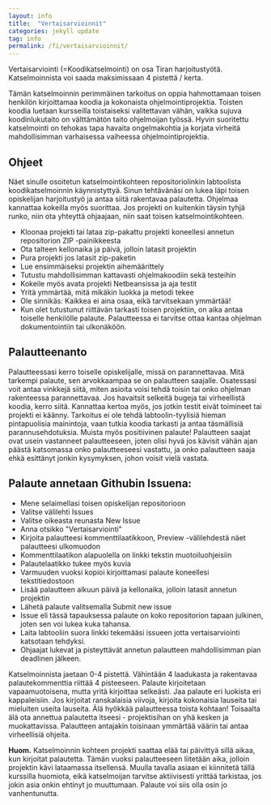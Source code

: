 ```yaml
---
layout: info
title:  "Vertaisarvioinnit"
categories: jekyll update
tag: info
permalink: /fi/vertaisarvioinnit/
---
```


Vertaisarviointi (=Koodikatselmointi) on osa Tiran harjoitustyötä. Katselmoinnista voi saada maksimissaan 4 pistettä / kerta.

Tämän katselmoinnin perimmäinen tarkoitus on oppia hahmottamaan toisen henkilön kirjoittamaa koodia ja kokonaista ohjelmointiprojektia. Toisten koodia luetaan kursseilla toistaiseksi valitettavan vähän, vaikka sujuva koodinlukutaito on välttämätön taito ohjelmoijan työssä. Hyvin suoritettu katselmointi on tehokas tapa havaita ongelmakohtia ja korjata virheitä mahdollisimman varhaisessa vaiheessa ohjelmointiprojektia.

## Ohjeet

Näet sinulle osoitetun katselmointikohteen repositoriolinkin labtoolista koodikatselmoinnin käynnistyttyä. Sinun tehtävänäsi on lukea läpi toisen opiskelijan harjoitustyö ja antaa siitä rakentavaa palautetta. Ohjelmaa kannattaa kokeilla myös suorittaa. Jos projekti on kuitenkin täysin tyhjä runko, niin ota yhteyttä ohjaajaan, niin saat toisen katselmointikohteen.

* Kloonaa projekti tai lataa zip-pakattu projekti koneellesi annetun repositorion ZIP -painikkeesta
* Ota talteen kellonaika ja päivä, jolloin latasit projektin
* Pura projekti jos latasit zip-paketin
* Lue ensimmäiseksi projektin aihemäärittely
* Tutustu mahdollisimman kattavasti ohjelmakoodiin sekä testeihin
* Kokeile myös avata projekti Netbeansissa ja aja testit
* Yritä ymmärtää, mitä mikäkin luokka ja metodi tekee
* Ole sinnikäs: Kaikkea ei aina osaa, eikä tarvitsekaan ymmärtää!
* Kun olet tutustunut riittävän tarkasti toisen projektiin, on aika antaa toiselle henkilölle palaute. Palautteessa ei tarvitse ottaa kantaa ohjelman dokumentointiin tai ulkonäköön.

## Palautteenanto

Palautteessasi kerro toiselle opiskelijalle, missä on parannettavaa. Mitä tarkempi palaute, sen arvokkaampaa se on palautteen saajalle. Osatessasi voit antaa vinkkejä siitä, miten asioita voisi tehdä toisin tai onko ohjelman rakenteessa parannettavaa. Jos havaitsit selkeitä bugeja tai virheellistä koodia, kerro siitä. Kannattaa kertoa myös, jos jotkin testit eivät toimineet tai projekti ei käänny. Tarkoitus ei ole tehdä labtoolin-tyylisiä hieman pintapuolisia mainintoja, vaan tutkia koodia tarkasti ja antaa täsmällisiä parannusehdotuksia. Muista myös positiivinen palaute! Palautteen saajat ovat usein vastanneet palautteeseen, joten olisi hyvä jos kävisit vähän ajan päästä katsomassa onko palautteeseesi vastattu, ja onko palautteen saaja ehkä esittänyt jonkin kysymyksen, johon voisit vielä vastata. 

## Palaute annetaan Githubin Issuena:

* Mene selaimellasi toisen opiskelijan repositorioon
* Valitse välilehti Issues
* Valitse oikeasta reunasta New Issue
* Anna otsikko "Vertaisarviointi"
* Kirjoita palautteesi kommenttilaatikkoon, Preview -välilehdestä näet palautteesi ulkomuodon
* Kommenttilaatikon alapuolella on linkki tekstin muotoiluohjeisiin
* Palautelaatikko tukee myös kuvia
* Varmuuden vuoksi kopioi kirjoittamasi palaute koneellesi tekstitiedostoon
* Lisää palautteen alkuun päivä ja kellonaika, jolloin latasit annetun projektin
* Lähetä palaute valitsemalla Submit new issue
* Issue eli tässä tapauksessa palaute on koko repositorion tapaan julkinen, joten sen voi lukea kuka tahansa.
* Laita labtooliin suora linkki tekemääsi issueen jotta vertaisarviointi katsotaan tehdyksi.
* Ohjaajat lukevat ja pisteyttävät annetun palautteen mahdollisimman pian deadlinen jälkeen.

Katselmoinnista jaetaan 0-4 pistettä. Vähintään 4 laadukasta ja rakentavaa palautekommenttia riittää 4 pisteeseen. Palaute kirjoitetaan vapaamuotoisena, mutta yritä kirjoittaa selkeästi. Jaa palaute eri luokista eri kappaleisiin. Jos kirjoitat ranskalaisia viivoja, kirjoita kokonaisia lauseita tai mieluiten useita lauseita. Älä hyökkää palautteessa toista kohtaan! Toisaalta älä ota annettua palautetta itseesi - projektisihan on yhä kesken ja muokattavissa. Palautteen antajakin toisinaan ymmärtää väärin tai antaa virheellisiä ohjeita.

**Huom.** Katselmoinnin kohteen projekti saattaa elää tai päivittyä sillä aikaa, kun kirjoitat palautetta. Tämän vuoksi palautteeseen liitetään aika, jolloin projektin kävi lataamassa itsellensä. Muulla tavalla asiaan ei kiinnitetä tällä kurssilla huomiota, eikä katselmoijan tarvitse aktiivisesti yrittää tarkistaa, jos jokin asia onkin ehtinyt jo muuttumaan. Palaute voi siis olla osin jo vanhentunutta.

